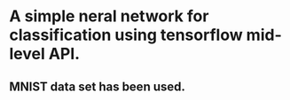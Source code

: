 # A simple neral network for classification using tensorflow mid-level API.

## MNIST data set has been used.
